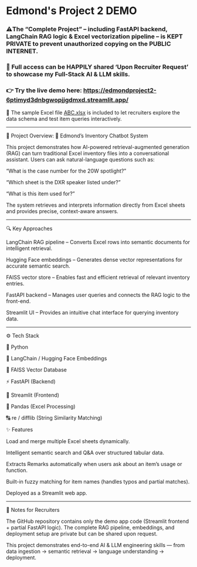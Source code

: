 # Edmond's Project 2 DEMO 

### ⚠️The “Complete Project” – including FastAPI backend, LangChain RAG logic & Excel vectorization pipeline – is KEPT PRIVATE to prevent unauthorized copying on the PUBLIC INTERNET.

### 🤝 Full access can be HAPPILY shared ‘Upon Recruiter Request’ to showcase my Full-Stack AI & LLM skills.

### 👉 Try the live demo here: https://edmondproject2-6ptimyd3dnbgwopjjgdmxd.streamlit.app/

📄 The sample Excel file [ABC.xlsx](./ABC.xlsx) is included to let recruiters explore the data schema and test item queries interactively. 

---

📖 Project Overview: 💬 Edmond’s Inventory Chatbot System

This project demonstrates how AI-powered retrieval-augmented generation (RAG) can turn traditional Excel inventory files into a conversational assistant.
Users can ask natural-language questions such as:

“What is the case number for the 20W spotlight?”

“Which sheet is the DXR speaker listed under?”

“What is this item used for?”

The system retrieves and interprets information directly from Excel sheets and provides precise, context-aware answers.

---

🔍 Key Approaches

LangChain RAG pipeline – Converts Excel rows into semantic documents for intelligent retrieval.

Hugging Face embeddings – Generates dense vector representations for accurate semantic search.

FAISS vector store – Enables fast and efficient retrieval of relevant inventory entries.

FastAPI backend – Manages user queries and connects the RAG logic to the front-end.

Streamlit UI – Provides an intuitive chat interface for querying inventory data.

---

⚙️ Tech Stack

🐍 Python

🧠 LangChain / Hugging Face Embeddings

🧩 FAISS Vector Database

⚡ FastAPI (Backend)

💬 Streamlit (Frontend)

🧾 Pandas (Excel Processing)

🔠 re / difflib (String Similarity Matching)

✨ Features

Load and merge multiple Excel sheets dynamically.

Intelligent semantic search and Q&A over structured tabular data.

Extracts Remarks automatically when users ask about an item’s usage or function.

Built-in fuzzy matching for item names (handles typos and partial matches).

Deployed as a Streamlit web app.

---

📌 Notes for Recruiters

The GitHub repository contains only the demo app code (Streamlit frontend + partial FastAPI logic).
The complete RAG pipeline, embeddings, and deployment setup are private but can be shared upon request.

This project demonstrates end-to-end AI & LLM engineering skills — from data ingestion → semantic retrieval → language understanding → deployment.
